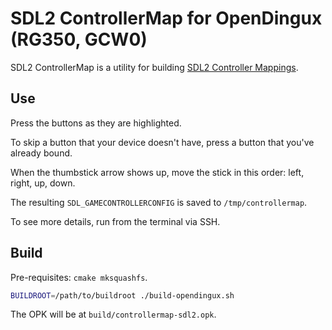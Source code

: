 # SDL2 ControllerMap for OpenDingux (RG350, GCW0)

SDL2 ControllerMap is a utility for building [SDL2 Controller Mappings].

## Use

Press the buttons as they are highlighted.

To skip a button that your device doesn't have, press a button that you've
already bound.

When the thumbstick arrow shows up, move the stick in this order:
left, right, up, down.

The resulting `SDL_GAMECONTROLLERCONFIG` is saved to `/tmp/controllermap`.

To see more details, run from the terminal via SSH.

## Build

Pre-requisites: `cmake mksquashfs`.

~~~bash
BUILDROOT=/path/to/buildroot ./build-opendingux.sh
~~~

The OPK will be at `build/controllermap-sdl2.opk`.

[SDL2 Controller Mappings]: https://wiki.libsdl.org/CategoryGameController

